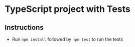 # TypeScript project with Tests

## Instructions

- Run `npm install` followed by `npm test` to run the tests

